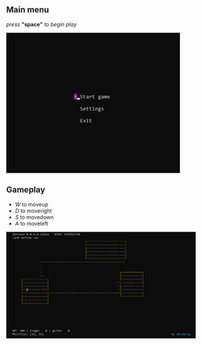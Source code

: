 ## Main menu
*press* __"space"__ *to begin play*

![startgame](img/startgame.png)

## Gameplay
- *W* to moveup
- *D* to moveright
- *S* to movedown
- *A* to moveleft

![startgame](img/gameplay.png)
